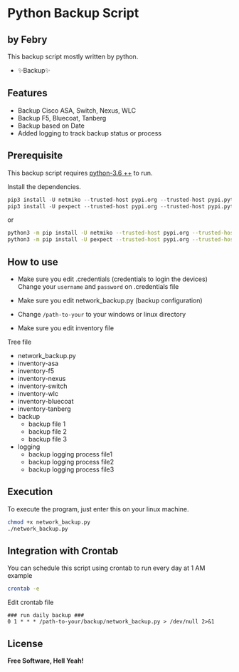 # Python Backup Script
## by Febry

This backup script mostly written by python.

- ✨Backup✨

## Features

- Backup Cisco ASA, Switch, Nexus, WLC
- Backup F5, Bluecoat, Tanberg
- Backup based on Date
- Added logging to track backup status or process

## Prerequisite

This backup script requires [python-3.6 ++](https://www.python.org/downloads/release/python-380/) to run.

Install the dependencies.

```py
pip3 install -U netmiko --trusted-host pypi.org --trusted-host pypi.python.org --trusted-host files.pythonhosted.org --user
pip3 install -U pexpect --trusted-host pypi.org --trusted-host pypi.python.org --trusted-host files.pythonhosted.org --user
```

or

```sh
python3 -m pip install -U netmiko --trusted-host pypi.org --trusted-host pypi.python.org --trusted-host files.pythonhosted.org --user
python3 -m pip install -U pexpect --trusted-host pypi.org --trusted-host pypi.python.org --trusted-host files.pythonhosted.org --user
```

## How to use

- Make sure you edit .credentials (credentials to login the devices)
Change your `username` and `password` on .credentials file

- Make sure you edit network_backup.py (backup configuration)
- Change `/path-to-your` to your windows or linux directory

- Make sure you edit inventory file

Tree file

 * network_backup.py
 * inventory-asa 
 * inventory-f5
 * inventory-nexus
 * inventory-switch
 * inventory-wlc
 * inventory-bluecoat
 * inventory-tanberg
 * backup
   * backup file 1
   * backup file 2
   * backup file 3
 * logging
   * backup logging process file1
   * backup logging process file2
   * backup logging process file3

## Execution
To execute the program, just enter this on your linux machine.

```sh
chmod +x network_backup.py
./network_backup.py
```

## Integration with Crontab
You can schedule this script using crontab to run every day at 1 AM example

```sh
crontab -e
```

Edit crontab file
```
### run daily backup ###
0 1 * * * /path-to-your/backup/network_backup.py > /dev/null 2>&1
```

## License

**Free Software, Hell Yeah!**
